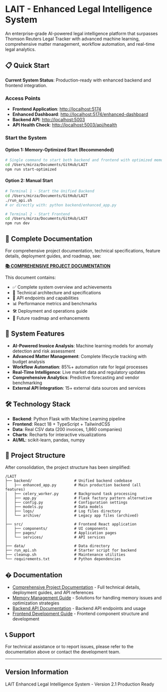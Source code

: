 # LAIT - Enhanced Legal Intelligence System

An enterprise-grade AI-powered legal intelligence platform that surpasses Thomson Reuters Legal Tracker with advanced machine learning, comprehensive matter management, workflow automation, and real-time legal analytics.

## 📋 **Quick Start**

**Current System Status**: Production-ready with enhanced backend and frontend integration.

### **Access Points**

- **Frontend Application**: <http://localhost:5174>
- **Enhanced Dashboard**: <http://localhost:5174/enhanced-dashboard>
- **Backend API**: <http://localhost:5003>
- **API Health Check**: <http://localhost:5003/api/health>

### **Start the System**

#### Option 1: Memory-Optimized Start (Recommended)

```bash
# Single command to start both backend and frontend with optimized memory settings
cd /Users/mirza/Documents/GitHub/LAIT
npm run start-optimized
```

#### Option 2: Manual Start

```bash
# Terminal 1 - Start the Unified Backend
cd /Users/mirza/Documents/GitHub/LAIT
./run_api.sh
# or directly with: python backend/enhanced_app.py

# Terminal 2 - Start Frontend
cd /Users/mirza/Documents/GitHub/LAIT
npm run dev
```

## 📖 **Complete Documentation**

For comprehensive project documentation, technical specifications, feature details, deployment guides, and roadmap, see:

**[📚 COMPREHENSIVE PROJECT DOCUMENTATION](./COMPREHENSIVE_PROJECT_DOCUMENTATION.md)**

This document contains:

- ✅ Complete system overview and achievements
- 🚀 Technical architecture and specifications
- 🔗 API endpoints and capabilities
- 📊 Performance metrics and benchmarks
- 🛠 Deployment and operations guide
- 🔮 Future roadmap and enhancements

## 🚀 **System Features**

- **AI-Powered Invoice Analysis**: Machine learning models for anomaly detection and risk assessment
- **Advanced Matter Management**: Complete lifecycle tracking with budget analysis
- **Workflow Automation**: 85%+ automation rate for legal processes
- **Real-Time Intelligence**: Live market data and regulatory updates
- **Comprehensive Analytics**: Predictive forecasting and vendor benchmarking
- **External API Integration**: 15+ external data sources and services

## 🛠 **Technology Stack**

- **Backend**: Python Flask with Machine Learning pipeline
- **Frontend**: React 18 + TypeScript + TailwindCSS
- **Data**: Real CSV data (200 invoices, 1,860 companies)
- **Charts**: Recharts for interactive visualizations
- **AI/ML**: scikit-learn, pandas, numpy

## 📁 **Project Structure**

After consolidation, the project structure has been simplified:

```text
/LAIT
├── backend/                   # Unified backend codebase
│   ├── enhanced_app.py        # Main production backend (all features)
│   ├── celery_worker.py       # Background task processing
│   ├── app.py                 # Flask factory pattern alternative
│   ├── config.py              # Configuration settings
│   ├── models.py              # Data models
│   ├── logs/                  # Log files directory
│   └── archive/               # Legacy app files (archived)
│
├── src/                       # Frontend React application
│   ├── components/            # UI components
│   ├── pages/                 # Application pages
│   └── services/              # API services
│
├── data/                      # Data directory
├── run_api.sh                 # Starter script for backend
├── cleanup.sh                 # Maintenance utilities
└── requirements.txt           # Python dependencies
```

## � **Documentation**

- [Comprehensive Project Documentation](./COMPREHENSIVE_PROJECT_DOCUMENTATION.md) - Full technical details, deployment guides, and API references
- [Memory Management Guide](./docs/MEMORY_MANAGEMENT.md) - Solutions for handling memory issues and optimization strategies
- [Backend API Documentation](./backend/README.md) - Backend API endpoints and usage
- [Frontend Development Guide](./src/README.md) - Frontend component structure and development

## 📞 **Support**

For technical assistance or to report issues, please refer to the documentation above or contact the development team.

---

## Version Information

LAIT Enhanced Legal Intelligence System - Version 2.1 Production Ready
